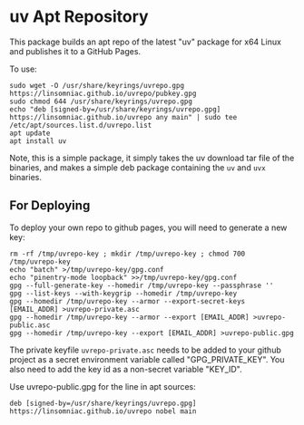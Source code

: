 # uv Apt Repository

This package builds an apt repo of the latest "uv" package for
x64 Linux and publishes it to a GitHub Pages.

To use:

```
sudo wget -O /usr/share/keyrings/uvrepo.gpg https://linsomniac.github.io/uvrepo/pubkey.gpg
sudo chmod 644 /usr/share/keyrings/uvrepo.gpg
echo "deb [signed-by=/usr/share/keyrings/uvrepo.gpg] https://linsomniac.github.io/uvrepo any main" | sudo tee /etc/apt/sources.list.d/uvrepo.list
apt update
apt install uv
```

Note, this is a simple package, it simply takes the uv download
tar file of the binaries, and makes a simple deb package containing
the `uv` and `uvx` binaries.

## For Deploying

To deploy your own repo to github pages, you will need to generate
a new key:

```
rm -rf /tmp/uvrepo-key ; mkdir /tmp/uvrepo-key ; chmod 700 /tmp/uvrepo-key
echo "batch" >/tmp/uvrepo-key/gpg.conf
echo "pinentry-mode loopback" >>/tmp/uvrepo-key/gpg.conf
gpg --full-generate-key --homedir /tmp/uvrepo-key --passphrase ''
gpg --list-keys --with-keygrip --homedir /tmp/uvrepo-key
gpg --homedir /tmp/uvrepo-key --armor --export-secret-keys [EMAIL_ADDR] >uvrepo-private.asc
gpg --homedir /tmp/uvrepo-key --armor --export [EMAIL_ADDR] >uvrepo-public.asc
gpg --homedir /tmp/uvrepo-key --export [EMAIL_ADDR] >uvrepo-public.gpg
```

The private keyfile `uvrepo-private.asc` needs to be added to your
github project as a secret environment variable called "GPG_PRIVATE_KEY".
You also need to add the key id as a non-secret variable "KEY_ID".

Use uvrepo-public.gpg for the line in apt sources:

```
deb [signed-by=/usr/share/keyrings/uvrepo.gpg] https://linsomniac.github.io/uvrepo nobel main
```
